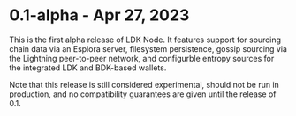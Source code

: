 # 0.1-alpha - Apr 27, 2023

This is the first alpha release of LDK Node. It features support for sourcing
chain data via an Esplora server, filesystem persistence, gossip sourcing via
the Lightning peer-to-peer network, and configurble entropy sources for the
integrated LDK and BDK-based wallets.

Note that this release is still considered experimental, should not be run in
production, and no compatibility guarantees are given until the release of 0.1.

